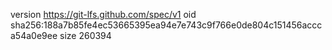 version https://git-lfs.github.com/spec/v1
oid sha256:188a7b85fe4ec53665395ea94e7e743c9f766e0de804c151456accca54a0e9ee
size 260394
